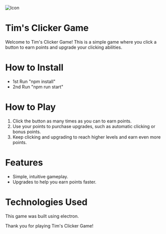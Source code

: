 ![Icon](https://user-images.githubusercontent.com/102999216/222454410-4b701146-b656-41fa-a847-302d11746d24.png)

# Tim's Clicker Game

Welcome to Tim's Clicker Game! This is a simple game where you click a button to earn points and upgrade your clicking abilities.

# How to Install

* 1st Run "npm install"
* 2nd Run "npm run start"

# How to Play

1. Click the button as many times as you can to earn points.
2. Use your points to purchase upgrades, such as automatic clicking or bonus points.
3. Keep clicking and upgrading to reach higher levels and earn even more points.

# Features

* Simple, intuitive gameplay.
* Upgrades to help you earn points faster.

# Technologies Used

This game was built using electron.



Thank you for playing Tim's Clicker Game!
